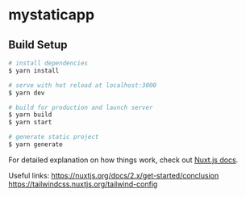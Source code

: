 # mystaticapp

## Build Setup

```bash
# install dependencies
$ yarn install

# serve with hot reload at localhost:3000
$ yarn dev

# build for production and launch server
$ yarn build
$ yarn start

# generate static project
$ yarn generate
```

For detailed explanation on how things work, check out [Nuxt.js docs](https://nuxtjs.org).

Useful links:
https://nuxtjs.org/docs/2.x/get-started/conclusion
https://tailwindcss.nuxtjs.org/tailwind-config
